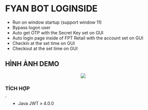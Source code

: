 # FYAN BOT LOGINSIDE
- Run on window startup (support window 11)
- Bypass logon user
- Auto get OTP with the Secret Key set on GUI
- Auto login page inside of FPT Retail with the account set on GUI
- Checkin at the set time on GUI
- Checkout at the set time on GUI

## HÌNH ẢNH DEMO
<p align="center">
<img src="https://raw.githubusercontent.com/Nohit-Java17/Jira-Project/main/pic/0.jpg"></img>
</p>

### TÍCH HỢP
<img src="https://raw.githubusercontent.com/Nohit-Java17/Jira-Project/main/pic/1.jpg" align="left" width="3%" height="3%"></img>
<div style="display:flex;">

- Java JWT » 4.0.0

</div>

